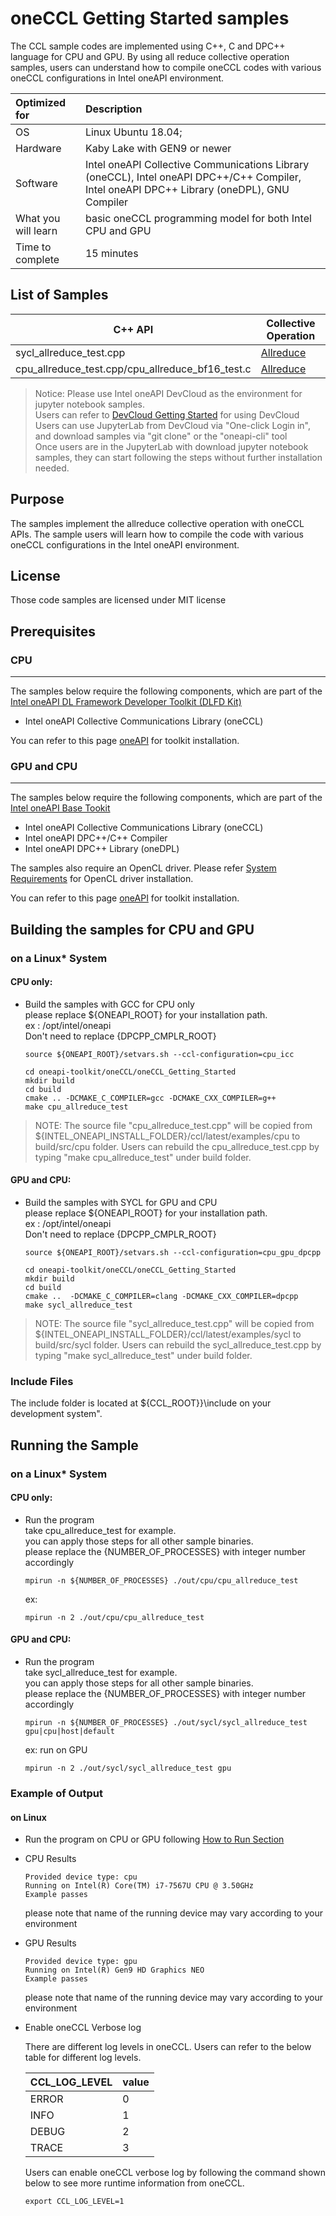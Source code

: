 # oneCCL Getting Started samples
The CCL sample codes are implemented using C++, C and DPC++ language for CPU and GPU. 
By using all reduce collective operation samples, users can understand how to compile oneCCL codes with various oneCCL configurations in Intel oneAPI environment.  

| Optimized for                     | Description  
|:---                               |:---
| OS                                | Linux Ubuntu 18.04; 
| Hardware                          | Kaby Lake with GEN9 or newer
| Software                          | Intel oneAPI Collective Communications Library (oneCCL), Intel oneAPI DPC++/C++ Compiler, Intel oneAPI DPC++ Library (oneDPL), GNU Compiler
| What you will learn               | basic oneCCL programming model for both Intel CPU and GPU
| Time to complete                  | 15 minutes

## List of Samples
| C++ API | Collective Operation |
| ------ | ------ |
| sycl_allreduce_test.cpp |[Allreduce](https://intel.github.io/oneccl/spec/communication_primitives.html#allreduce) |
| cpu_allreduce_test.cpp/cpu_allreduce_bf16_test.c |[Allreduce](https://intel.github.io/oneccl/spec/communication_primitives.html#allreduce) |
>  Notice: Please use Intel oneAPI DevCloud as the environment for jupyter notebook samples. \
Users can refer to [DevCloud Getting Started](https://devcloud.intel.com/oneapi/get-started/) for using DevCloud \
Users can use JupyterLab from DevCloud via "One-click Login in", and download samples via "git clone" or the "oneapi-cli" tool \
Once users are in the JupyterLab with download jupyter notebook samples, they can start following the steps without further installation needed.

## Purpose
The samples implement the allreduce collective operation with oneCCL APIs. 
The sample users will learn how to compile the code with various oneCCL configurations in the Intel oneAPI environment.

## License  
Those code samples are licensed under MIT license

## Prerequisites

### CPU

-----

The samples below require the following components, which are part of the [Intel oneAPI DL Framework Developer Toolkit (DLFD Kit)
](https://software.intel.com/en-us/oneapi/dldev-kit)
*  Intel oneAPI Collective Communications Library (oneCCL)

You can refer to this page [oneAPI](https://software.intel.com/en-us/oneapi) for toolkit installation.


### GPU and CPU

-----

The samples below require the following components, which are part of the [Intel oneAPI Base Tookit](https://software.intel.com/en-us/oneapi/oneapi-kit)
*  Intel oneAPI Collective Communications Library (oneCCL)
*  Intel oneAPI DPC++/C++ Compiler
*  Intel oneAPI DPC++ Library (oneDPL)

The samples also require an OpenCL driver. Please refer [System Requirements](https://software.intel.com/en-us/articles/intel-oneapi-base-toolkit-system-requirements) for OpenCL driver installation.


You can refer to this page [oneAPI](https://software.intel.com/en-us/oneapi) for toolkit installation.




## Building the samples for CPU and GPU 

### on a Linux* System  

#### CPU only:

- Build the samples  with GCC for CPU only \
  please replace ${ONEAPI_ROOT} for your installation path. \
  ex : /opt/intel/oneapi \
  Don't need to replace {DPCPP_CMPLR_ROOT} 
  ```
  source ${ONEAPI_ROOT}/setvars.sh --ccl-configuration=cpu_icc

  cd oneapi-toolkit/oneCCL/oneCCL_Getting_Started   
  mkdir build  
  cd build 
  cmake .. -DCMAKE_C_COMPILER=gcc -DCMAKE_CXX_COMPILER=g++
  make cpu_allreduce_test
  ```
> NOTE: The source file "cpu_allreduce_test.cpp" will be copied from ${INTEL_ONEAPI_INSTALL_FOLDER}/ccl/latest/examples/cpu to build/src/cpu folder.
Users can rebuild the cpu_allreduce_test.cpp by typing "make cpu_allreduce_test" under build folder.

#### GPU and CPU:

- Build the samples  with SYCL for GPU and CPU \
  please replace ${ONEAPI_ROOT} for your installation path. \
  ex : /opt/intel/oneapi \
  Don't need to replace {DPCPP_CMPLR_ROOT} 
  ```
  source ${ONEAPI_ROOT}/setvars.sh --ccl-configuration=cpu_gpu_dpcpp

  cd oneapi-toolkit/oneCCL/oneCCL_Getting_Started  
  mkdir build  
  cd build 
  cmake ..  -DCMAKE_C_COMPILER=clang -DCMAKE_CXX_COMPILER=dpcpp
  make sycl_allreduce_test
  ```
> NOTE: The source file "sycl_allreduce_test.cpp" will be copied from ${INTEL_ONEAPI_INSTALL_FOLDER}/ccl/latest/examples/sycl to build/src/sycl folder.
Users can rebuild the sycl_allreduce_test.cpp by typing "make sycl_allreduce_test" under build folder.

### Include Files
The include folder is located at ${CCL_ROOT}}\include on your development system".

## Running the Sample  

### on a Linux* System  

#### CPU only:
- Run the program \
  take cpu_allreduce_test for example. \
  you can apply those steps for all other sample binaries. \
  please replace the {NUMBER_OF_PROCESSES} with integer number accordingly

  ```
  mpirun -n ${NUMBER_OF_PROCESSES} ./out/cpu/cpu_allreduce_test 
  ```
  
  ex: 
  ```
  mpirun -n 2 ./out/cpu/cpu_allreduce_test
  ``` 
  

#### GPU and CPU:
- Run the program \
  take sycl_allreduce_test for example. \
  you can apply those steps for all other sample binaries. \
  please replace the {NUMBER_OF_PROCESSES} with integer number accordingly

  ```
  mpirun -n ${NUMBER_OF_PROCESSES} ./out/sycl/sycl_allreduce_test gpu|cpu|host|default
  ```
  
  ex: run on GPU
  ```
  mpirun -n 2 ./out/sycl/sycl_allreduce_test gpu
  ``` 
  

### Example of Output

#### on Linux 
- Run the program on CPU or GPU following [How to Run Section](#running-the-sample)
- CPU Results

  ```
  Provided device type: cpu
  Running on Intel(R) Core(TM) i7-7567U CPU @ 3.50GHz
  Example passes
  ```
  please note that name of the running device may vary according to your environment
  

- GPU Results
  ```
  Provided device type: gpu
  Running on Intel(R) Gen9 HD Graphics NEO
  Example passes
  ```
  please note that name of the running device may vary according to your environment
  
- Enable oneCCL Verbose log 

  There are different log levels in oneCCL. Users can refer to the below table for different log levels. 
  
  | CCL_LOG_LEVEL | value 
  | :------ | :------ 
  | ERROR | 0   
  | INFO | 1    
  | DEBUG | 2   
  | TRACE | 3    
  
  
  Users can enable oneCCL verbose log by following the command shown below to see more 
  runtime information from oneCCL.
  ```
  export CCL_LOG_LEVEL=1
  ```

